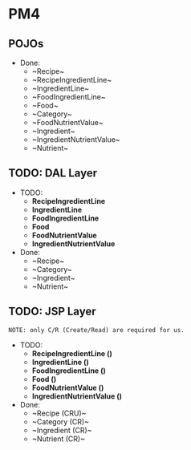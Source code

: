 # PM4


## POJOs

- Done:
    - ~Recipe~
    - ~RecipeIngredientLine~
    - ~IngredientLine~
    - ~FoodIngredientLine~
    - ~Food~
    - ~Category~
    - ~FoodNutrientValue~
    - ~Ingredient~
    - ~IngredientNutrientValue~
    - ~Nutrient~


## TODO: DAL Layer

- TODO:
    - **RecipeIngredientLine**
    - **IngredientLine**
    - **FoodIngredientLine**
    - **Food**
    - **FoodNutrientValue**
    - **IngredientNutrientValue**
- Done:
    - ~Recipe~
    - ~Category~
    - ~Ingredient~
    - ~Nutrient~


## TODO: JSP Layer
`NOTE: only C/R (Create/Read) are required for us.`

- TODO:
    - **RecipeIngredientLine ()**
    - **IngredientLine ()**
    - **FoodIngredientLine ()**
    - **Food ()**
    - **FoodNutrientValue ()**
    - **IngredientNutrientValue ()**
- Done:
    - ~Recipe (CRU)~
    - ~Category (CR)~
    - ~Ingredient (CR)~
    - ~Nutrient (CR)~
